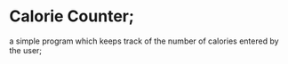 # Calorie Counter;

a simple program which keeps track of the number of calories entered by the user;
